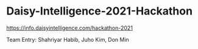 # Daisy-Intelligence-2021-Hackathon

https://info.daisyintelligence.com/hackathon-2021

Team Entry: Shahriyar Habib, Juho Kim, Don Min
